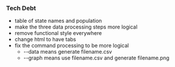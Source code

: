 ### Tech Debt

- table of state names and population
- make the three data processing steps more logical
- remove functional style everywhere
- change html to have tabs
- fix the command processing to be more logical
    - --data means generate filename.csv
    - --graph means use filename.csv and generate filename.png

